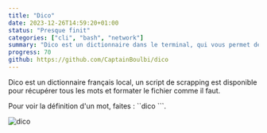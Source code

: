 ```yaml
---
title: "Dico"
date: 2023-12-26T14:59:20+01:00
status: "Presque finit"
categories: ["cli", "bash", "network"]
summary: "Dico est un dictionnaire dans le terminal, qui vous permet de trouver la definition de n'importe quel mot et de l'afficher comme une page de manuel"
progress: 70
github: https://github.com/CaptainBoulbi/dico
---
```


Dico est un dictionnaire français local,
un script de scrapping est disponible pour récupérer tous les mots
et formater le fichier comme il faut.

Pour voir la définition d'un mot, faites :
``dico <mot>```.

![dico](/project/dico.png)
